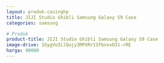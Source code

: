```yaml
---
layout: produk-casinghp
title: JIJI Studio Ghibli Samsung Galaxy S9 Case
categories: samsung

# Produk
product-title: JIJI Studio Ghibli Samsung Galaxy S9 Case
image-drive: 1GygVoILlQujy3MPXRr1IFbnxxO31-rRE
harga: 90000
---
```


